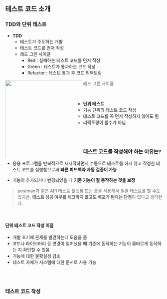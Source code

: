 ## 테스트 코드 소개

### TDD와 단위 테스트

- **TDD**
  - 테스트가 주도하는 개발
  - 테스트 코드를 먼저 작성
  - 레드 그린 사이클
    - Red : 실패하는 테스트 코드를 먼저 작성
    - Green : 테스트가 통과하는 코드 작성
    - Refactor : 테스트 통과 후 코드 리팩토링

<img src="/Users/hjmac/Desktop/스크린샷 2023-05-15 오후 2.06.50.png" width="250" height="250" style="float: left">

> 레드 그린 사이클

<br>

- **단위 테스트**
  - 기능 단위의 테스트 코드 작성
  - 테스트 코드를 꼭 먼저 작성하지 않아도 됨
  - 리팩토링이 필수가 아님

<br>

<br>

### 테스트 코드를 작성해야 하는 이유는?

- 응용 프로그램을 반복적으로 재시작하면서 수동으로 테스트를 하지 않고 작성한 테스트 코드를 실행함으로써 **빠른 피드백과 자동 검증이 가능**

- 기능이 추가되거나 변경되었을 때 **기존 기능이 잘 동작하는 것을 보장**

> postman과 같은 API 테스트 플랫폼 또는 툴을 사용해서 일괄 테스트를 할 수도 있지만, **테스트 성공 여부를 체크하지 않고도 배포가 된다는 단점**이 있다고 생각한다.

<br>

#### 단위 테스트 코드 작성 이점

- 개발 초기에 문제를 발견하는데 도움을 줌
- 코드나 라이브러리 등 변경이 일어났을 때 기존에 동작하는 기능이 올바르게 동작하는 지 확인할 수 있음
- 기능에 대한 불확실성 감소
- 테스트 자체가 시스템에 대한 문서로 사용 가능

<br>

<br>

### 테스트 코드 작성

